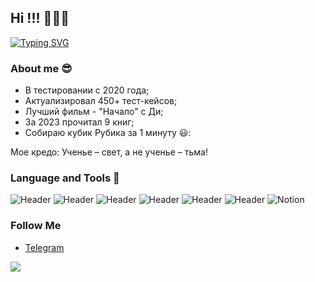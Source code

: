 ## Hi !!! 🧑🏻‍💻

[![Typing SVG](https://readme-typing-svg.demolab.com?font=Fira+Code&pause=1000&color=EE8838&width=435&lines=I'm+QA+Engeneer)](https://git.io/typing-svg)

### About me :sunglasses:
- В тестировании с 2020 года;
- Актуализировал 450+ тест-кейсов;
- Лучший фильм - "Начало" с Ди;
- За 2023 прочитал 9 книг;
- Собираю кубик Рубика за 1 минуту 😃:

Мое кредо: Ученье – свет, а не ученье – тьма!


### Language and Tools :wrench:
![Header](https://img.shields.io/badge/Postman-090909?style=for-the-badge&logo=postman&logoColor=f76935)
![Header](https://img.shields.io/badge/Swagger-090909?style=for-the-badge&logo=swagger&logoColor=7ede2b)
![Header](https://img.shields.io/badge/Github-090909?style=for-the-badge&logo=github&logoColor=8cc4d7)
![Header](https://img.shields.io/badge/MySQL-090909?style=for-the-badge&logo=mysql&logoColor=00618a)
![Header](https://img.shields.io/badge/DevTools-090909?style=for-the-badge&logo=googlechrome&logoColor=2674f2)
![Header](https://img.shields.io/badge/CharlesProxy-090909?style=for-the-badge&logo=charlesproxy&logoColor=8cc4d7)
![Notion](https://img.shields.io/badge/Notion-%23000000.svg?style=for-the-badge&logo=notion&logoColor=white)


### Follow Me

- [Telegram](https://t.me/DzhafarovDN)


![](https://komarev.com/ghpvc/?username=DZH4F4R0V&color=dc143c)


  
